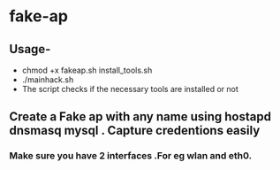# fake-ap
## Usage-
- chmod +x fakeap.sh install_tools.sh
- ./mainhack.sh
- The script checks if the  necessary tools are installed or not 

## Create a Fake ap with any name using hostapd dnsmasq mysql . Capture credentions easily 

### Make sure you have 2 interfaces .For eg wlan and eth0.
